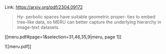 Link: https://arxiv.org/pdf/2304.09172

>  Hy- perbolic spaces have suitable geometric proper- ties to embed tree-like data, so MERU can better capture the underlying hierarchy in image-text datasets.

[[meru.pdf#page=1&selection=31,46,35,9|meru, page 1]]


![[meru.pdf]]